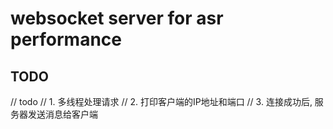 # websocket server for asr performance  

## TODO  
// todo
// 1. 多线程处理请求
// 2. 打印客户端的IP地址和端口
// 3. 连接成功后, 服务器发送消息给客户端